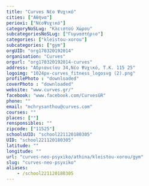 ```yaml
---
title: "Curves Νέο Ψυχικό"
cities: ["Αθήνα"]
perioxi: ["ΝέοΨυχικό"]
categoryNoSLug: "Κλειστού Χώρου"
subcategoriesNoSLug: ["Γυμναστήριο"]
categories: ["kleistou-xorou"]
subcategories: ["gym"]
orgUID: "org170320192014"
organisation: "Curves"
orgurl: "org170320192014-curves"
address: "Αδριανείου 34,Νέο Ψυχικό, Τ.Κ. 115 25"
logoimg: "1024px-curves_fitness_logosvg (2).png"
profilePhoto : "downloaded"
coverPhoto : "downloaded"
website: "www.curves.gr/"
facebook: "www.facebook.com/CurvesGR"
phone: ""
email: "mchrysanthou@curves.com"
courses: ""
places: [""]
rensponsibles: ""
zipcode: ["11525"]
schoolsUID: "school221120180305"
UID: "school221120180305"
latitude: ""
longitude: ""
url: "curves-neo-psyxiko/athina/kleistou-xorou/gym"
slug: "curves-neo-psyxiko"
aliases:
    - /school221120180305
---
```





